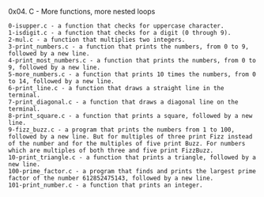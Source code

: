 0x04. C - More functions, more nested loops



    0-isupper.c - a function that checks for uppercase character.
    1-isdigit.c - a function that checks for a digit (0 through 9).
    2-mul.c - a function that multiplies two integers.
    3-print_numbers.c - a function that prints the numbers, from 0 to 9, followed by a new line.
    4-print_most_numbers.c - a function that prints the numbers, from 0 to 9, followed by a new line.
    5-more_numbers.c - a function that prints 10 times the numbers, from 0 to 14, followed by a new line.
    6-print_line.c - a function that draws a straight line in the terminal.
    7-print_diagonal.c - a function that draws a diagonal line on the terminal.
    8-print_square.c - a function that prints a square, followed by a new line.
    9-fizz_buzz.c - a program that prints the numbers from 1 to 100, followed by a new line. But for multiples of three print Fizz instead of the number and for the multiples of five print Buzz. For numbers which are multiples of both three and five print FizzBuzz.
    10-print_triangle.c - a function that prints a triangle, followed by a new line.
    100-prime_factor.c - a program that finds and prints the largest prime factor of the number 612852475143, followed by a new line.
    101-print_number.c - a function that prints an integer.

